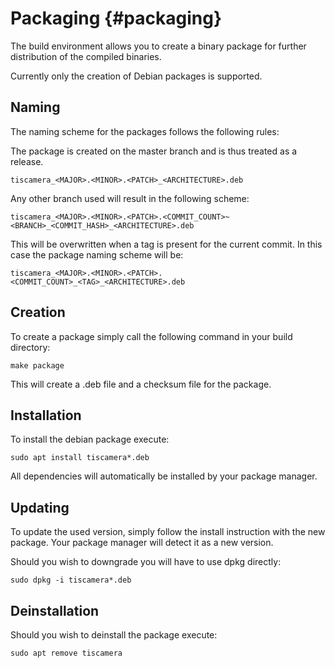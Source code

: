 
# Packaging {#packaging}

The build environment allows you to create a binary package for further
distribution of the compiled binaries.

Currently only the creation of Debian packages is supported.

## Naming

The naming scheme for the packages follows the following rules:

The package is created on the master branch and is thus treated as a release.

`tiscamera_<MAJOR>.<MINOR>.<PATCH>_<ARCHITECTURE>.deb`

Any other branch used will result in the following scheme:

`tiscamera_<MAJOR>.<MINOR>.<PATCH>.<COMMIT_COUNT>~<BRANCH>_<COMMIT_HASH>_<ARCHITECTURE>.deb`

This will be overwritten when a tag is present for the current commit. In this
case the package naming scheme will be:

`tiscamera_<MAJOR>.<MINOR>.<PATCH>.<COMMIT_COUNT>_<TAG>_<ARCHITECTURE>.deb`

## Creation

To create a package simply call the following command in your build directory:

`make package`

This will create a .deb file and a checksum file for the package.

## Installation

To install the debian package execute:

`sudo apt install tiscamera*.deb`

All dependencies will automatically be installed by your package manager.

## Updating

To update the used version, simply follow the install instruction with the new
package. Your package manager will detect it as a new version.

Should you wish to downgrade you will have to use dpkg directly:

`sudo dpkg -i tiscamera*.deb`

## Deinstallation

Should you wish to deinstall the package execute:

`sudo apt remove tiscamera`
